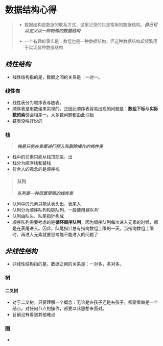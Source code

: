 # 数据结构心得

> + 数据结构是数据的联系方式，这里记录的只是常用的数据结构。***自己可以定义以一种特殊的数据结构***
>
> + 一个有趣的事实是：数组也是一种数据结构，但这种数据结构却频繁用于实现各种数据结构

## ***线性结构***

+ 线性结构指的是，数据之间的关系是：一对一。

### 线性表

+ 线性表分为顺序表与链表。
+ 顺序表是用数组来实现的。正因此顺序表容易出现的问题是：**数组下标**与**实际数的索引**会相差一。大多数问题都由此引起
+ 链表没啥好说的

### 栈

> ***栈是只能在表尾进行插入和删除操作的线性表***

+ 栈中的元素只能从栈顶部进、出
+ 栈分为顺序栈和链栈
+ 符合人的观念的是顺序栈

> #### 队列
>
> ***队列是一种运算受限的线性表***

+ 队列中的元素只能从表头出，表尾入
+ 队列分为顺序队列和链队列，一般使用*链队列*
+ 队列由队头、队尾指针构成
+ 顺序队列需要考虑的是**循环顺序队列**，因为顺序队列每次进入元素的时候，都是在表尾进入。因此，队尾指针总有指向数组上限的一天。当指向数组上限时，再进入元素就要思考能不能进入的问题了

## ***非线性结构***

+ 非线性结构指的是，数据之间的关系是：一对多，多对多。

### 树

> 

#### 二叉树

+ 对于二叉树，只要理解一个概念：无论是左孩子还是右孩子，都要看做是一个结点。对任何节点的操作，都要以此思想来面对。
+ 目前没有看到其他难点

### 图

> 

+ 


